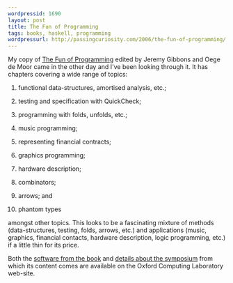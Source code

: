 ```yaml
---
wordpressid: 1690
layout: post
title: The Fun of Programming
tags: books, haskell, programming
wordpressurl: http://passingcuriosity.com/2006/the-fun-of-programming/
---
```


My copy of [The Fun of Programming][1] edited by Jeremy Gibbons and Oege de
Moor came in the other day and I've been looking through it. It has chapters
covering a wide range of topics:

1. functional data-structures, amortised analysis, etc.;

2. testing and specification with QuickCheck;

3. programming with folds, unfolds, etc.;

4. music programming;

5. representing financial contracts;

6. graphics programming;

7. hardware description;

8. combinators;

9. arrows; and

10. phantom types

amongst other topics. This looks to be a fascinating mixture of methods
(data-structures, testing, folds, arrows, etc.) and applications (music,
graphics, financial contacts, hardware description, logic programming, etc.) if
a little thin for its price.

Both the [software from the book][2] and [details about the symposium][3] from
which its content comes are available on the Oxford Computing Laboratory
web-site.

[1]: http://www.amazon.com/dp/0333992857/
[2]: http://web.comlab.ox.ac.uk/oucl/publications/books/fop/
[3]: http://web.comlab.ox.ac.uk/oucl/research/pdt/ap/fop/
